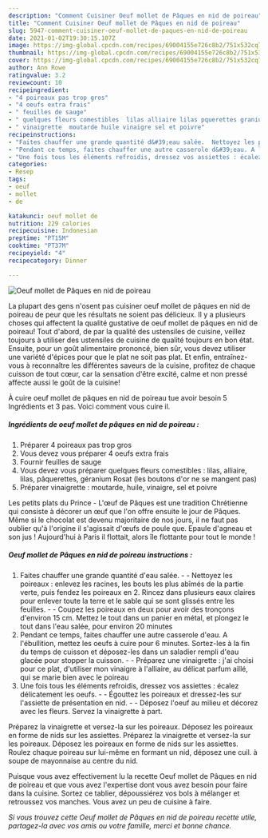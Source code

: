 ```yaml
---
description: "Comment Cuisiner Oeuf mollet de Pâques en nid de poireau"
title: "Comment Cuisiner Oeuf mollet de Pâques en nid de poireau"
slug: 5947-comment-cuisiner-oeuf-mollet-de-paques-en-nid-de-poireau
date: 2021-01-02T19:30:15.107Z
image: https://img-global.cpcdn.com/recipes/69004155e726c8b2/751x532cq70/oeuf-mollet-de-paques-en-nid-de-poireau-photo-principale-de-la-recette.jpg
thumbnail: https://img-global.cpcdn.com/recipes/69004155e726c8b2/751x532cq70/oeuf-mollet-de-paques-en-nid-de-poireau-photo-principale-de-la-recette.jpg
cover: https://img-global.cpcdn.com/recipes/69004155e726c8b2/751x532cq70/oeuf-mollet-de-paques-en-nid-de-poireau-photo-principale-de-la-recette.jpg
author: Ann Rowe
ratingvalue: 3.2
reviewcount: 10
recipeingredient:
- "4 poireaux pas trop gros"
- "4 oeufs extra frais"
- " feuilles de sauge"
- " quelques fleurs comestibles  lilas alliaire lilas pquerettes granium Rosat les boutons dor ne se mangent pas"
- " vinaigrette  moutarde huile vinaigre sel et poivre"
recipeinstructions:
- "Faites chauffer une grande quantité d&#39;eau salée.  Nettoyez les poireaux : enlevez les racines, les bouts les plus abîmés de la partie verte, puis fendez les poireaux en 2. Rincez dans plusieurs eaux claires pour enlever toute la terre et le sable qui se sont glissés entre les feuilles.  Coupez les poireaux en deux pour avoir des tronçons d&#39;environ 15 cm. Mettez le tout dans un panier en métal, et plongez le tout dans l&#39;eau salée, pour environ 20 minutes"
- "Pendant ce temps, faites chauffer une autre casserole d&#39;eau. A l&#39;ébullition, mettez les oeufs à cuire pour 6 minutes. Sortez-les à la fin du temps de cuisson et déposez-les dans un saladier rempli d&#39;eau glacée pour stopper la cuisson.  Préparez une vinaigrette : j&#39;ai choisi pour ce plat, d&#39;utiliser mon vinaigre à l&#39;alliaire, au délicat parfum aillé, qui se marie bien avec le poireau"
- "Une fois tous les éléments refroidis, dressez vos assiettes : écalez délicatement les oeufs.  Égouttez les poireaux et dressez-les sur l&#39;assiette de présentation en nid.  Déposez l&#39;oeuf au milieu et décorez avec les fleurs. Servez la vinaigrette à part."
categories:
- Resep
tags:
- oeuf
- mollet
- de

katakunci: oeuf mollet de 
nutrition: 229 calories
recipecuisine: Indonesian
preptime: "PT15M"
cooktime: "PT37M"
recipeyield: "4"
recipecategory: Dinner

---
```



![Oeuf mollet de Pâques en nid de poireau](https://img-global.cpcdn.com/recipes/69004155e726c8b2/751x532cq70/oeuf-mollet-de-paques-en-nid-de-poireau-photo-principale-de-la-recette.jpg)

La plupart des gens n'osent pas cuisiner oeuf mollet de pâques en nid de poireau de peur que les résultats ne soient pas délicieux. Il y a plusieurs choses qui affectent la qualité gustative de oeuf mollet de pâques en nid de poireau! Tout d'abord, de par la qualité des ustensiles de cuisine, veillez toujours à utiliser des ustensiles de cuisine de qualité toujours en bon état. Ensuite, pour un goût alimentaire prononcé, bien sûr, vous devez utiliser une variété d'épices pour que le plat ne soit pas plat. Et enfin, entraînez-vous à reconnaître les différentes saveurs de la cuisine, profitez de chaque cuisson de tout cœur, car la sensation d'être excité, calme et non pressé affecte aussi le goût de la cuisine!

<!--inarticleads1-->

À cuire oeuf mollet de pâques en nid de poireau tue avoir besoin 5 Ingrédients et 3 pas. Voici comment vous cuire il.

##### Ingrédients de oeuf mollet de pâques en nid de poireau :

1. Préparer 4 poireaux pas trop gros
1. Vous devez vous préparer 4 oeufs extra frais
1. Fournir  feuilles de sauge
1. Vous devez vous préparer  quelques fleurs comestibles : lilas, alliaire, lilas, pâquerettes, géranium Rosat (les boutons d&#39;or ne se mangent pas)
1. Préparer  vinaigrette : moutarde, huile, vinaigre, sel et poivre


Les petits plats du Prince - L&#39;œuf de Pâques est une tradition Chrétienne qui consiste à décorer un œuf que l&#39;on offre ensuite le jour de Pâques. Même si le chocolat est devenu majoritaire de nos jours, il ne faut pas oublier qu&#39;à l&#39;origine il s&#39;agissait d&#39;œufs de poule que. Epaule d&#39;agneau et son jus ! Aujourd&#39;hui à Paris il flottait, alors île flottante pour tout le monde ! 

<!--inarticleads2-->

##### Oeuf mollet de Pâques en nid de poireau instructions :

1. Faites chauffer une grande quantité d&#39;eau salée. -  - Nettoyez les poireaux : enlevez les racines, les bouts les plus abîmés de la partie verte, puis fendez les poireaux en 2. Rincez dans plusieurs eaux claires pour enlever toute la terre et le sable qui se sont glissés entre les feuilles. -  - Coupez les poireaux en deux pour avoir des tronçons d&#39;environ 15 cm. Mettez le tout dans un panier en métal, et plongez le tout dans l&#39;eau salée, pour environ 20 minutes
1. Pendant ce temps, faites chauffer une autre casserole d&#39;eau. A l&#39;ébullition, mettez les oeufs à cuire pour 6 minutes. Sortez-les à la fin du temps de cuisson et déposez-les dans un saladier rempli d&#39;eau glacée pour stopper la cuisson. -  - Préparez une vinaigrette : j&#39;ai choisi pour ce plat, d&#39;utiliser mon vinaigre à l&#39;alliaire, au délicat parfum aillé, qui se marie bien avec le poireau
1. Une fois tous les éléments refroidis, dressez vos assiettes : écalez délicatement les oeufs. -  - Égouttez les poireaux et dressez-les sur l&#39;assiette de présentation en nid. -  - Déposez l&#39;oeuf au milieu et décorez avec les fleurs. Servez la vinaigrette à part.


Préparez la vinaigrette et versez-la sur les poireaux. Déposez les poireaux en forme de nids sur les assiettes. Préparez la vinaigrette et versez-la sur les poireaux. Déposez les poireaux en forme de nids sur les assiettes. Roulez chaque poireau sur lui-même en formant un nid, déposez une cuil. à soupe de mayonnaise au centre du nid. 

<!--inarticleads1-->

<p>
Puisque vous avez effectivement lu la recette Oeuf mollet de Pâques en nid de poireau et que vous avez l'expertise dont vous avez besoin pour faire dans la cuisine. Sortez ce tablier, dépoussiérez vos bols à mélanger et retroussez vos manches. Vous avez un peu de cuisine à faire.
</p>

<p>
<i>Si vous trouvez cette Oeuf mollet de Pâques en nid de poireau recette utile, partagez-la avec vos amis ou votre famille, merci et bonne chance.</i>
</p>
